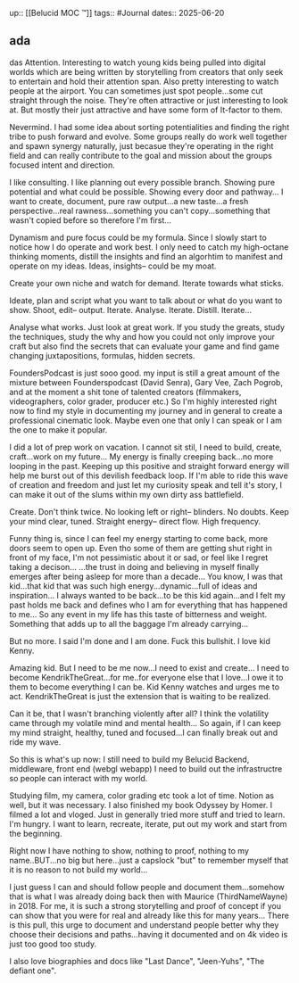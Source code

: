 up:: [[Belucid MOC ™]]
tags:: #Journal 
dates:: 2025-06-20

## ada
das
Attention.
Interesting to watch young kids being pulled into digital worlds which are being written by storytelling from creators that only seek to entertain and hold their attention span.
Also pretty interesting to watch people at the airport. 
You can sometimes just spot people...some cut straight through the noise.
They're often attractive or just interesting to look at.
But mostly their just attractive and have some form of It-factor to them.

Nevermind.
I had some idea about sorting potentialities and finding the right tribe to push forward and evolve.
Some groups really do work well together and spawn synergy naturally, just becasue they're operating in the right field and can really contribute to the goal and mission about the groups focused intent and direction.

I like consulting. I like planning out every possible branch. Showing pure potential and what could be possible.
Showing every door and pathway... 
I want to create, document, pure raw output...a new taste...a fresh perspective...real rawness...something you can't copy...something that wasn't copied before so therefore I'm first...

Dynamism and pure focus could be my formula.
Since I slowly start to notice how I do operate and work best.
I only need to catch my high-octane thinking moments, distill the insights and find an algorhtim to manifest and operate on my ideas.
Ideas, insights– could be my moat. 

Create your own niche and watch for demand.
Iterate towards what sticks.

Ideate, plan and script what you want to talk about or what do you want to show.
Shoot, edit– output.
Iterate. Analyse. Iterate. Distill. Iterate...

Analyse what works.
Just look at great work.
If you study the greats, study the techniques, study the why and how you could not only improve your craft but also find the secrets that can evaluate your game and find game changing juxtapositions, formulas, hidden secrets.

FoundersPodcast is just sooo good.
my input is still a great amount of the mixture between Founderspodcast (David Senra), Gary Vee, Zach Pogrob, and at the moment a shit tone of talented creators (filmmakers, videographers, color grader, producer etc.)
So I'm highly interested right now to find my style in documenting my journey and in general to create a professional cinematic look.
Maybe even one that only I can speak or I am the one to make it popular.

I did a lot of prep work on vacation.
I cannot sit stil, I need to build, create, craft...work on my future...
My energy is finally creeping back...no more looping in the past.
Keeping up this positive and straight forward energy will help me burst out of this devilish feedback loop.
If I'm able to ride this wave of creation and freedom and just let my curiosity speak and tell it's story, I can make it out of the slums within my own dirty ass battlefield.

Create.
Don't think twice.
No looking left or right– blinders.
No doubts. 
Keep your mind clear, tuned.
Straight energy– direct flow. 
High frequency.

Funny thing is, since I can feel my energy starting to come back, more doors seem to open up.
Even tho some of them are getting shut right in front of my face, I'm not pessimistic about it or sad, or feel like I regret taking a decison...
...the trust in doing and believing in myself finally emerges after being asleep for more than a decade...
You know, I was that kid...that kid that was such high energy...dynamic...full of ideas and inspiration...
I always wanted to be back...to be this kid again...and I felt my past holds me back and defines who I am for everything that has happened to me...
So any event in my life has this taste of bitterness and weight.
Something that adds up to all the baggage I'm already carrying...

But no more. 
I said I'm done and I am done.
Fuck this bullshit.
I love kid Kenny.

Amazing kid.
But I need to be me now...I need to exist and create...
I need to become KendrikTheGreat...for me..for everyone else that I love...I owe it to them to become everything I can be.
Kid Kenny watches and urges me to act.
KendrikTheGreat is just the extension that is waiting to be realized.

Can it be, that I wasn't branching violently after all? I think the volatility came through my volatile mind and mental health...
So again, if I can keep my mind straight, healthy, tuned and focused...I can finally break out and ride my wave.

So this is what's up now:
I still need to build my Belucid Backend, middleware, front end (webgl webapp)
I need to build out the infrastructre so people can interact with my world.

Studying film, my camera, color grading etc took a lot of time. 
Notion as well, but it was necessary.
I also finished my book Odyssey by Homer.
I filmed a lot and vloged. 
Just in generally tried more stuff and tried to learn.
I'm hungry.
I want to learn, recreate, iterate, put out my work and start from the beginning.

Right now I have nothing to show, nothing to proof, nothing to my name..BUT...no big but here...just a capslock "but" to remember myself that it is no reason to not build my world...

I just guess I can and should follow people and document them...somehow that is what I was already doing back then with Maurice (ThirdNameWayne) in 2018.
For me, it is such a strong storytelling and proof of concept if you can show that you were for real and already like this for many years...
There is this pull, this urge to document and understand people better why they choose their decisions and paths...having it documented and on 4k video is just too good too study.

I also love biographies and docs like "Last Dance", "Jeen-Yuhs", "The defiant one".



